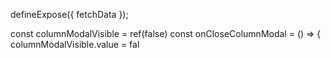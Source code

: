 defineExpose({
  fetchData
});

const columnModalVisible = ref(false)
const onCloseColumnModal = () => {
  columnModalVisible.value = fal
